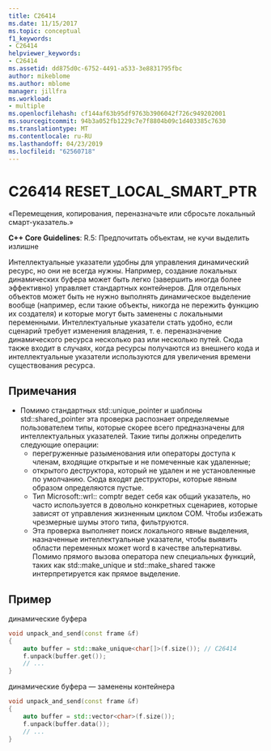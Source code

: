 ```yaml
---
title: C26414
ms.date: 11/15/2017
ms.topic: conceptual
f1_keywords:
- C26414
helpviewer_keywords:
- C26414
ms.assetid: dd875d0c-6752-4491-a533-3e8831795fbc
author: mikeblome
ms.author: mblome
manager: jillfra
ms.workload:
- multiple
ms.openlocfilehash: cf144af63b95df9763b3906042f726c949202001
ms.sourcegitcommit: 94b3a052fb1229c7e7f8804b09c1d403385c7630
ms.translationtype: MT
ms.contentlocale: ru-RU
ms.lasthandoff: 04/23/2019
ms.locfileid: "62560718"
---
```

# <a name="c26414-resetlocalsmartptr"></a>C26414 RESET_LOCAL_SMART_PTR

«Перемещения, копирования, переназначьте или сбросьте локальный смарт-указатель.»

**C++ Core Guidelines**: R.5: Предпочитать объектам, не кучи выделить излишне

Интеллектуальные указатели удобны для управления динамический ресурс, но они не всегда нужны. Например, создание локальных динамических буфера может быть легко (завершить иногда более эффективно) управляет стандартных контейнеров. Для отдельных объектов может быть не нужно выполнять динамическое выделение вообще (например, если такие объекты, никогда не пережить функцию их создателя) и которые могут быть заменены с локальными переменными. Интеллектуальные указатели стать удобно, если сценарий требует изменения владения, т. е. переназначение динамического ресурса несколько раз или несколько путей. Сюда также входит в случаях, когда ресурсы получаются из внешнего кода и интеллектуальные указатели используются для увеличения времени существования ресурса.

## <a name="remarks"></a>Примечания

- Помимо стандартных std::unique_pointer и шаблоны std::shared_pointer эта проверка распознает определяемые пользователем типы, которые скорее всего предназначены для интеллектуальных указателей. Такие типы должны определить следующие операции:
  - перегруженные разыменования или операторы доступа к членам, входящие открытые и не помеченные как удаленные;
  - открытого деструктора, который не удален и не установленные по умолчанию. Сюда входят деструкторы, которые явным образом определяются пустые.
  - Тип Microsoft::wrl:: comptr ведет себя как общий указатель, но часто используется в довольно конкретных сценариев, которые зависят от управления жизненным циклом COM. Чтобы избежать чрезмерные шумы этого типа, фильтруются.
  - Эта проверка выполняет поиск локального явные выделения, назначенные интеллектуальные указатели, чтобы выявить области переменных может word в качестве альтернативы. Помимо прямого вызова оператора new специальных функций, таких как std::make_unique и std::make_shared также интерпретируется как прямое выделение.

## <a name="example"></a>Пример

динамические буфера

```cpp
void unpack_and_send(const frame &f)
{
    auto buffer = std::make_unique<char[]>(f.size()); // C26414
    f.unpack(buffer.get());
    // ...
}
```

динамические буфера — заменены контейнера

```cpp
void unpack_and_send(const frame &f)
{
    auto buffer = std::vector<char>(f.size());
    f.unpack(buffer.data());
    // ...
}
```
